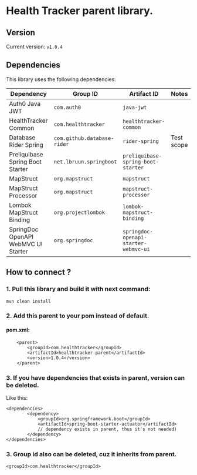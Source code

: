 # Health Tracker parent library.

## Version
Current version: `v1.0.4`

## Dependencies

This library uses the following dependencies:

| Dependency                            | Group ID                       | Artifact ID                           | Notes           |
|----------------------------------------|--------------------------------|---------------------------------------|-----------------|
| Auth0 Java JWT                        | `com.auth0`                    | `java-jwt`                            |                 |
| HealthTracker Common                  | `com.healthtracker`            | `healthtracker-common`                |                 |
| Database Rider Spring                 | `com.github.database-rider`    | `rider-spring`                        | Test scope      |
| Preliquibase Spring Boot Starter      | `net.lbruun.springboot`        | `preliquibase-spring-boot-starter`    |                 |
| MapStruct                             | `org.mapstruct`                | `mapstruct`                           |                 |
| MapStruct Processor                   | `org.mapstruct`                | `mapstruct-processor`                 |                 |
| Lombok MapStruct Binding              | `org.projectlombok`            | `lombok-mapstruct-binding`            |                 |
| SpringDoc OpenAPI WebMVC UI Starter   | `org.springdoc`                | `springdoc-openapi-starter-webmvc-ui` |                 |

## How to connect ?
### 1. Pull this library and build it with next command:

`mvn clean install`
### 2. Add this parent to your pom instead of default.
#### pom.xml:
```
    <parent>
        <groupId>com.healthtracker</groupId>
        <artifactId>healthtracker-parent</artifactId>
        <version>1.0.4</version>
    </parent>
```
### 3. If you have dependencies that exists in parent, version can be deleted.
Like this:
```
<dependencies>
        <dependency>
            <groupId>org.springframework.boot</groupId>
            <artifactId>spring-boot-starter-actuator</artifactId>
            // dependency exists in parent, thus it's not needed)
        </dependency>
</dependencies>
```
### 3. Group id also can be deleted, cuz it inherits from parent.
`<groupId>com.healthtracker</groupId>`
